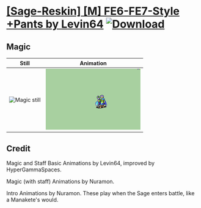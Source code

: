 # [\[Sage-Reskin\] \[M\] FE6-FE7-Style +Pants by Levin64](./) [![Download](https://img.shields.io/badge/Download--red?style=social&logo=github)](https://minhaskamal.github.io/DownGit/#/home?url=https://github.com/Klokinator/FE-Repo/tree/main/Battle%20Animations%2FMagi%20-%20Nature-Type%2F%5BSage-Reskin%5D%20%5BM%5D%20FE6-FE7-Style%20%2BPants%20by%20Levin64%2F6.%20Magic%20(with%20Staff)%20%20(%2BIntro))

## Magic

| Still | Animation |
| :---: | :-------: |
| ![Magic still](./Magic_000.png) | ![Magic](./Magic.gif) |

## Credit

Magic and Staff Basic Animations by Levin64, improved by HyperGammaSpaces.

Magic (with staff) Animations by Nuramon.

Intro Animations by Nuramon. These play when the Sage enters battle, like a Manakete's would.
